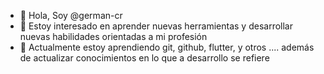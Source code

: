 - 👋 Hola, Soy @german-cr
- 👀 Estoy interesado en aprender nuevas herramientas y desarrollar nuevas habilidades orientadas a mi profesión
- 🌱 Actualmente estoy aprendiendo git, github, flutter, y otros .... además de actualizar conocimientos en lo que a desarrollo se refiere

<!---
german-cr/german-cr is a ✨ special ✨ repository because its `README.md` (this file) appears on your GitHub profile.
You can click the Preview link to take a look at your changes.
--->
